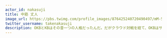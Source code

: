 ```yaml
---
actor_id: nakasuji
title: 中筋 丈人
image_url: https://pbs.twimg.com/profile_images/876425240720490497/mM-5qaYx_400x400.jpg
twitter_username: takenakasuji
description: OKBとKBはその昔一つの人格だったんだ。だがクラウド対戦を経て、OKBはサーバに、KBはネットワークに分裂したんだ
---
```

